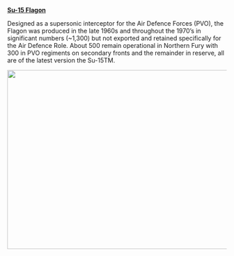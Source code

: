 [**Su-15 Flagon**](http://www.airvectors.net/avsu15.html#m6)

Designed as a supersonic interceptor for the Air Defence Forces (PVO),
the Flagon was produced in the late 1960s and throughout the 1970’s in
significant numbers (\~1,300) but not exported and retained specifically
for the Air Defence Role. About 500 remain operational in Northern Fury
with 300 in PVO regiments on secondary fronts and the remainder in
reserve, all are of the latest version the Su-15TM.

<img src="/assets\images\warsaw\su\air\su15\media\image1.png" style="width:6.5in;height:4.30347in" />
